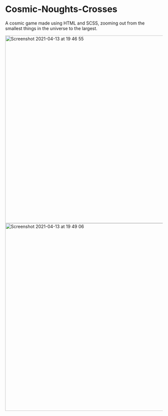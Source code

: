 
# Cosmic-Noughts-Crosses
A cosmic game made using HTML and SCSS, zooming out from the smallest things in the universe to the largest.

<img width="600" alt="Screenshot 2021-04-13 at 19 46 55" src="https://user-images.githubusercontent.com/77169410/114607755-d1918580-9c94-11eb-860d-ce4bea2afb38.png">

<img width="600" alt="Screenshot 2021-04-13 at 19 49 06" src="https://user-images.githubusercontent.com/77169410/114607764-d35b4900-9c94-11eb-9cd2-ca82e685e716.png">
